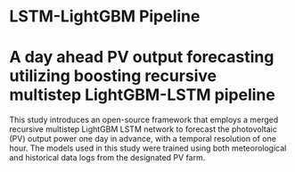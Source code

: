 # LSTM-LightGBM Pipeline
# A day ahead PV output forecasting utilizing boosting recursive multistep LightGBM-LSTM pipeline

This study introduces an open-source framework that employs a merged recursive multistep LightGBM LSTM network to forecast the photovoltaic (PV) output power one day in advance, with a temporal resolution of one hour. The models used in this study were trained using both meteorological and historical data logs from the designated PV farm.
